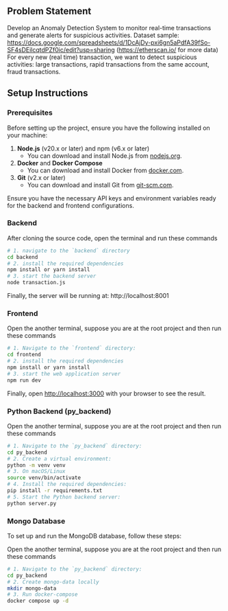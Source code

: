 ## Problem Statement
Develop an Anomaly Detection System to monitor real-time transactions and generate alerts for suspicious activities. 
Dataset sample: https://docs.google.com/spreadsheets/d/1DcAjDy-pxi6gn5aPdfA39fSo-SF4sDEilcqtdPZf0ic/edit?usp=sharing
(https://etherscan.io/ for more data)
For every new (real time) transaction, we want to detect suspicious activities: large transactions, rapid transactions from the same account, fraud transactions.

## Setup Instructions

### Prerequisites

Before setting up the project, ensure you have the following installed on your machine:

1. **Node.js** (v20.x or later) and npm (v6.x or later)
   - You can download and install Node.js from [nodejs.org](https://nodejs.org/).
2. **Docker**  and **Docker Compose**
   - You can download and install Docker from [docker.com](https://www.docker.com/).
3. **Git** (v2.x or later)
   - You can download and install Git from [git-scm.com](https://git-scm.com/).

Ensure you have the necessary API keys and environment variables ready for the backend and frontend configurations.

### Backend

After cloning the source code, open the terminal and run these commands

```bash
# 1. navigate to the `backend` directory
cd backend
# 2. install the required dependencies
npm install or yarn install
# 3. start the backend server
node transaction.js

```

Finally, the server will be running at:
http://localhost:8001


### Frontend

Open the another terminal, suppose you are at the root project and then run these commands

```bash
# 1. Navigate to the `frontend` directory:
cd frontend
# 2. install the required dependencies
npm install or yarn install
# 3. start the web application server
npm run dev
```

Finally, open [http://localhost:3000](http://localhost:3000) with your browser to see the result.

### Python Backend (py_backend)


Open the another terminal, suppose you are at the root project and then run these commands

```bash
# 1. Navigate to the `py_backend` directory:
cd py_backend
# 2. Create a virtual environment:
python -m venv venv
# 3. On macOS/Linux
source venv/bin/activate
# 4. Install the required dependencies:
pip install -r requirements.txt
# 5. Start the Python backend server:
python server.py
```

### Mongo Database

To set up and run the MongoDB database, follow these steps:

Open the another terminal, suppose you are at the root project and then run these commands

```bash
# 1. Navigate to the `py_backend` directory:
cd py_backend
# 2. Create mongo-data locally
mkdir mongo-data
# 3. Run docker-compose
docker compose up -d
```

